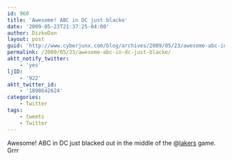 ```yaml
---
id: 960
title: 'Awesome! ABC in DC just blacke'
date: '2009-05-23T21:37:25-04:00'
author: DizkoDan
layout: post
guid: 'http://www.cyberjunx.com/blog/archives/2009/05/23/awesome-abc-in-dc-just-blacke/'
permalink: /2009/05/23/awesome-abc-in-dc-just-blacke/
aktt_notify_twitter:
    - 'yes'
ljID:
    - '922'
aktt_twitter_id:
    - '1898642624'
categories:
    - Twitter
tags:
    - tweets
    - Twitter
---
```


Awesome! ABC in DC just blacked out in the middle of the @[lakers](http://twitter.com/lakers) game. Grrr